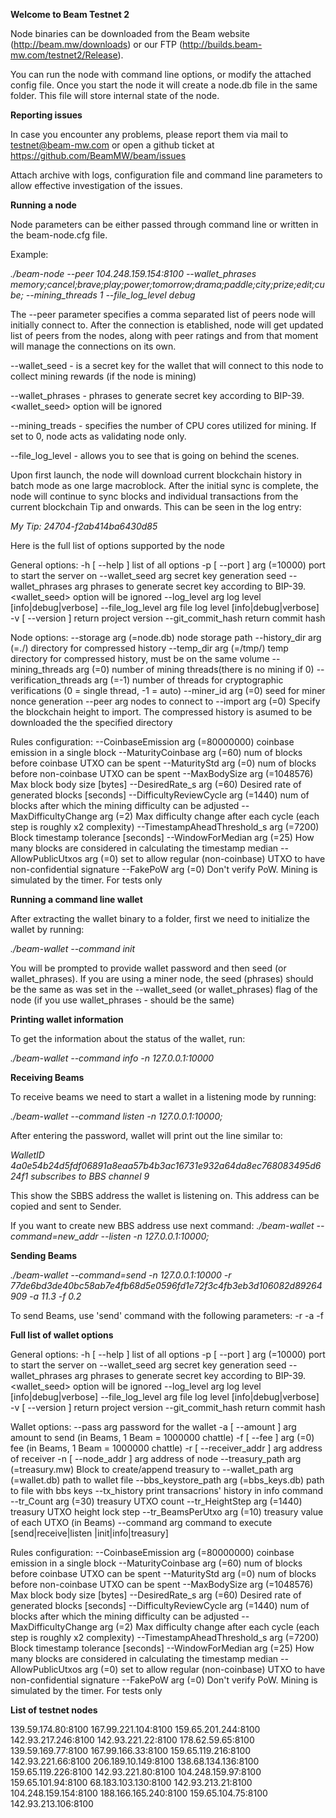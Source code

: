 
**Welcome to Beam Testnet 2**

Node binaries can be downloaded from the Beam website (http://beam.mw/downloads) or our FTP (http://builds.beam-mw.com/testnet2/Release).

You can run the node with command line options, or modify the attached config file. Once you start the node it will create a node.db file in the same folder. This file will store internal state of the node.

**Reporting issues**

In case you encounter any problems, please report them via mail to testnet@beam-mw.com or open a github ticket at https://github.com/BeamMW/beam/issues

Attach archive with logs, configuration file and command line parameters to allow effective investigation of the issues.

**Running a node**

Node parameters can be either passed through command line or written in the beam-node.cfg file. 

Example:

*./beam-node --peer 104.248.159.154:8100 --wallet_phrases memory;cancel;brave;play;power;tomorrow;drama;paddle;city;prize;edit;cube; --mining_threads 1 --file_log_level debug*

The --peer parameter specifies a comma separated list of peers node will initially connect to. After the connection is etablished, node will get updated list of peers from the nodes, along with peer ratings and from that moment will manage the connections on its own. 

--wallet_seed - is a secret key for the wallet that will connect to this node to collect mining rewards (if the node is mining) 

--wallet_phrases - phrases to generate secret key according to BIP-39. <wallet_seed> option will be ignored

--mining_treads - specifies the number of CPU cores utilized for mining. If set to 0, node acts as validating node only.

--file_log_level - allows you to see that is going on behind the scenes.

Upon first launch, the node will download current blockchain history in batch mode as one large macroblock. After the initial sync is complete, the node will continue to sync blocks and individual transactions from the current blockchain Tip and onwards. This can be seen in the log entry:

*My Tip: 24704-f2ab414ba6430d85*

Here is the full list of options supported by the node

General options:
  -h [ --help ]                         list of all options
  -p [ --port ] arg (=10000)            port to start the server on
  --wallet_seed arg                     secret key generation seed
  --wallet_phrases arg                  phrases to generate secret key
                                        according to BIP-39. <wallet_seed>
                                        option will be ignored
  --log_level arg                       log level [info|debug|verbose]
  --file_log_level arg                  file log level [info|debug|verbose]
  -v [ --version ]                      return project version
  --git_commit_hash                     return commit hash


Node options:
  --storage arg (=node.db)              node storage path
  --history_dir arg (=./)               directory for compressed history
  --temp_dir arg (=/tmp/)               temp directory for compressed history,
                                        must be on the same volume
  --mining_threads arg (=0)             number of mining threads(there is no
                                        mining if 0)
  --verification_threads arg (=-1)      number of threads for cryptographic
                                        verifications (0 = single thread, -1 =
                                        auto)
  --miner_id arg (=0)                   seed for miner nonce generation
  --peer arg                            nodes to connect to
  --import arg (=0)                     Specify the blockchain height to
                                        import. The compressed history is
                                        asumed to be downloaded the the
                                        specified directory

Rules configuration:
  --CoinbaseEmission arg (=80000000)    coinbase emission in a single block
  --MaturityCoinbase arg (=60)          num of blocks before coinbase UTXO can
                                        be spent
  --MaturityStd arg (=0)                num of blocks before non-coinbase UTXO
                                        can be spent
  --MaxBodySize arg (=1048576)          Max block body size [bytes]
  --DesiredRate_s arg (=60)             Desired rate of generated blocks
                                        [seconds]
  --DifficultyReviewCycle arg (=1440)   num of blocks after which the mining
                                        difficulty can be adjusted
  --MaxDifficultyChange arg (=2)        Max difficulty change after each cycle
                                        (each step is roughly x2 complexity)
  --TimestampAheadThreshold_s arg (=7200)
                                        Block timestamp tolerance [seconds]
  --WindowForMedian arg (=25)           How many blocks are considered in
                                        calculating the timestamp median
  --AllowPublicUtxos arg (=0)           set to allow regular (non-coinbase)
                                        UTXO to have non-confidential signature
  --FakePoW arg (=0)                    Don't verify PoW. Mining is simulated
                                        by the timer. For tests only


**Running a command line wallet**

After extracting the wallet binary to a folder, first we need to initialize the wallet by running:

*./beam-wallet --command init*

You will be prompted to provide wallet password and then seed (or wallet_phrases). If you are using a miner node, the seed (phrases) should be the same as was set in the --wallet_seed (or wallet_phrases) flag of the node (if you use wallet_phrases - should be the same)


**Printing wallet information**

To get the information about the status of the wallet, run:

*./beam-wallet --command info -n 127.0.0.1:10000*


**Receiving Beams**

To receive beams we need to start a wallet in a listening mode by running:

*./beam-wallet --command listen -n 127.0.0.1:10000;*

After entering the password, wallet will print out the line similar to:

*WalletID 4a0e54b24d5fdf06891a8eaa57b4b3ac16731e932a64da8ec768083495d624f1 subscribes to BBS channel 9*

This show the SBBS address the wallet is listening on. This address can be copied and sent to Sender.

If you want to create new BBS address use next command:
*./beam-wallet --command=new_addr --listen -n 127.0.0.1:10000;*

**Sending Beams**

*./beam-wallet --command=send -n 127.0.0.1:10000 -r 77de6bd3de40bc58ab7e4fb68d5e0596fd1e72f3c4fb3eb3d106082d89264909 -a 11.3 -f 0.2*

To send Beams, use 'send' command with the following parameters:
-r <SBBS address of the receiver node> 
-a <amount of beams to send>
-f <transaction fee>


**Full list of wallet options**

General options:
  -h [ --help ]                         list of all options
  -p [ --port ] arg (=10000)            port to start the server on
  --wallet_seed arg                     secret key generation seed
  --wallet_phrases arg                  phrases to generate secret key
                                        according to BIP-39. <wallet_seed>
                                        option will be ignored
  --log_level arg                       log level [info|debug|verbose]
  --file_log_level arg                  file log level [info|debug|verbose]
  -v [ --version ]                      return project version
  --git_commit_hash                     return commit hash

Wallet options:
  --pass arg                            password for the wallet
  -a [ --amount ] arg                   amount to send (in Beams, 1 Beam =
                                        1000000 chattle)
  -f [ --fee ] arg (=0)                 fee (in Beams, 1 Beam = 1000000
                                        chattle)
  -r [ --receiver_addr ] arg            address of receiver
  -n [ --node_addr ] arg                address of node
  --treasury_path arg (=treasury.mw)    Block to create/append treasury to
  --wallet_path arg (=wallet.db)        path to wallet file
  --bbs_keystore_path arg (=bbs_keys.db)
                                        path to file with bbs keys
  --tx_history                          print transacrions' history in info
                                        command
  --tr_Count arg (=30)                  treasury UTXO count
  --tr_HeightStep arg (=1440)           treasury UTXO height lock step
  --tr_BeamsPerUtxo arg (=10)           treasury value of each UTXO (in Beams)
  --command arg                         command to execute [send|receive|listen
                                        |init|info|treasury]

Rules configuration:
  --CoinbaseEmission arg (=80000000)    coinbase emission in a single block
  --MaturityCoinbase arg (=60)          num of blocks before coinbase UTXO can
                                        be spent
  --MaturityStd arg (=0)                num of blocks before non-coinbase UTXO
                                        can be spent
  --MaxBodySize arg (=1048576)          Max block body size [bytes]
  --DesiredRate_s arg (=60)             Desired rate of generated blocks
                                        [seconds]
  --DifficultyReviewCycle arg (=1440)   num of blocks after which the mining
                                        difficulty can be adjusted
  --MaxDifficultyChange arg (=2)        Max difficulty change after each cycle
                                        (each step is roughly x2 complexity)
  --TimestampAheadThreshold_s arg (=7200)
                                        Block timestamp tolerance [seconds]
  --WindowForMedian arg (=25)           How many blocks are considered in
                                        calculating the timestamp median
  --AllowPublicUtxos arg (=0)           set to allow regular (non-coinbase)
                                        UTXO to have non-confidential signature
  --FakePoW arg (=0)                    Don't verify PoW. Mining is simulated
                                        by the timer. For tests only

**List of testnet nodes**

139.59.174.80:8100
167.99.221.104:8100
159.65.201.244:8100
142.93.217.246:8100
142.93.221.22:8100
178.62.59.65:8100
139.59.169.77:8100
167.99.166.33:8100
159.65.119.216:8100
142.93.221.66:8100
206.189.10.149:8100
138.68.134.136:8100
159.65.119.226:8100
142.93.221.80:8100
104.248.159.97:8100
159.65.101.94:8100
68.183.103.130:8100
142.93.213.21:8100
104.248.159.154:8100
188.166.165.240:8100
159.65.104.75:8100
142.93.213.106:8100